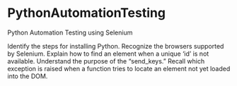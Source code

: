 # PythonAutomationTesting
Python Automation Testing using Selenium

Identify the steps for installing Python.
Recognize the browsers supported by Selenium.
Explain how to find an element when a unique ‘id’ is not available.
Understand the purpose of the “send_keys.”
Recall which exception is raised when a function tries to locate an element not yet loaded into the DOM.
